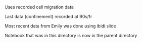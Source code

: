 Uses recorded cell migration data

Last data (confinement) recorded at 90s/fr

Most recent data from Emily was done using ibidi slide 


Notebook that was in this directory is now in the parent directory 

